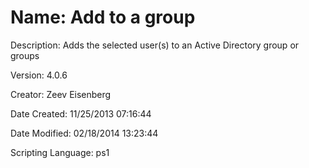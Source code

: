 ﻿# Name: Add to a group

Description: Adds the selected user(s) to an Active Directory group or groups

Version: 4.0.6

Creator: Zeev Eisenberg

Date Created: 11/25/2013 07:16:44

Date Modified: 02/18/2014 13:23:44

Scripting Language: ps1

